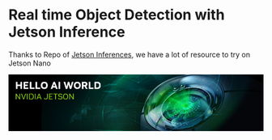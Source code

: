 # Real time Object Detection with Jetson Inference

<p>Thanks to Repo of <a href="https://github.com/dusty-nv/jetson-inference">Jetson Inferences</a>, we have a lot of resource to try on Jetson Nano</p>

<img src="capture.png">
